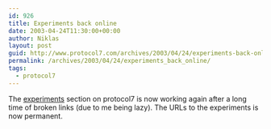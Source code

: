 ```yaml
---
id: 926
title: Experiments back online
date: 2003-04-24T11:30:00+00:00
author: Niklas
layout: post
guid: http://www.protocol7.com/archives/2003/04/24/experiments-back-online/
permalink: /archives/2003/04/24/experiments_back_online/
tags:
  - protocol7
---
```

<div class='microid-7746e1b9a9d684e7f1b1632cbaac2faae769d789'>
  <p>
    The <a href="http://www.protocol7.com/experiments">experiments</a> section on protocol7 is now working again after a long time of broken links (due to me being lazy). The URLs to the experiments is now permanent.
  </p>
</div>